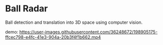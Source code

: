 # Ball Radar
Ball detection and translation into 3D space using computer vision.

demo:
https://user-images.githubusercontent.com/36248672/198905175-ffcec798-e4fc-41e3-904a-20b3f4f1b662.mp4

